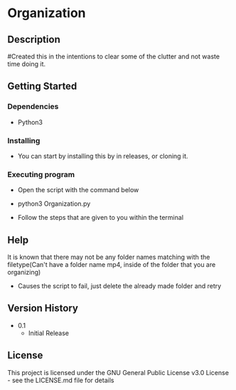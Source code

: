 # Organization

## Description
#Created this in the intentions to clear some of the clutter and not waste time doing it. 

## Getting Started

### Dependencies

* Python3

### Installing

* You can start by installing this by in releases, or cloning it.


### Executing program
* Open the script with the command below

* python3 Organization.py 

* Follow the steps that are given to you within the terminal

## Help
It is known that there may not be any folder names matching with the filetype(Can't have a folder name mp4, inside of the folder that you are organizing)

* Causes the script to fail, just delete the already made folder and retry

## Version History

* 0.1
    * Initial Release

## License

This project is licensed under the GNU General Public License v3.0 License - see the LICENSE.md file for details
